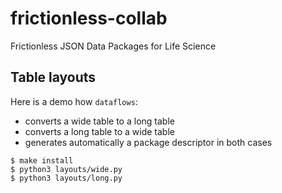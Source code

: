 # frictionless-collab

Frictionless JSON Data Packages for Life Science

## Table layouts

Here is a demo how `dataflows`:

- converts a wide table to a long table
- converts a long table to a wide table
- generates automatically a package descriptor in both cases

```
$ make install
$ python3 layouts/wide.py
$ python3 layouts/long.py
```
